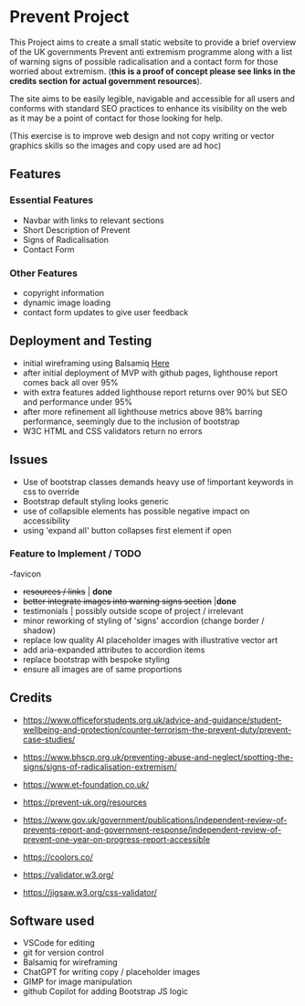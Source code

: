 # Prevent Project
This Project aims to create a small static website to provide a brief overview of the UK governments Prevent anti extremism programme along with a list of warning signs of possible radicalisation and a contact form for those worried about extremism. (**this is a proof of concept please see links in the credits section for actual government resources**).

The site aims to be easily legible, navigable and accessible for all users and conforms with standard SEO practices to enhance its visibility on the web as it may be a point of contact for those looking for help.

(This exercise is to improve web design and not copy writing or vector graphics skills so the images and copy used are ad hoc)

## Features
### Essential Features
- Navbar with links to relevant sections
- Short Description of Prevent
- Signs of Radicalisation
- Contact Form

### Other Features
- copyright information
- dynamic image loading
- contact form updates to give user feedback

## Deployment and Testing
- initial wireframing using Balsamiq [Here](./docs/PreventWireframe.png)
- after initial deployment of MVP with github pages, lighthouse report comes back all over 95%
- with extra features added lighthouse report returns over 90% but SEO and performance under 95%
- after more refinement all lighthouse metrics above 98% barring performance, seemingly due to the inclusion of bootstrap
- W3C HTML and CSS validators return no errors

## Issues
- Use of bootstrap classes demands heavy use of !important keywords in css to override
- Bootstrap default styling looks generic
- use of collapsible elements has possible negative impact on accessibility 
- using 'expand all' button collapses first element if open

### Feature to Implement / TODO
-favicon
- ~~resources / links~~ | **done**
- ~~better integrate images into warning signs section~~ |**done**
- testimonials | possibly outside scope of project / irrelevant
- minor reworking of styling of 'signs' accordion (change border / shadow)
- replace low quality AI placeholder images with illustrative vector art
- add aria-expanded attributes to accordion items 
- replace bootstrap with bespoke styling
- ensure all images are of same proportions



## Credits
- https://www.officeforstudents.org.uk/advice-and-guidance/student-wellbeing-and-protection/counter-terrorism-the-prevent-duty/prevent-case-studies/

- https://www.bhscp.org.uk/preventing-abuse-and-neglect/spotting-the-signs/signs-of-radicalisation-extremism/

- https://www.et-foundation.co.uk/

- https://prevent-uk.org/resources

- https://www.gov.uk/government/publications/independent-review-of-prevents-report-and-government-response/independent-review-of-prevent-one-year-on-progress-report-accessible

- https://coolors.co/

- https://validator.w3.org/

- https://jigsaw.w3.org/css-validator/

## Software used 
- VSCode for editing
- git for version control
- Balsamiq for wireframing
- ChatGPT for writing copy / placeholder images
- GIMP for image manipulation
- github Copilot for adding Bootstrap JS logic